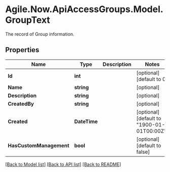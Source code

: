 # Agile.Now.ApiAccessGroups.Model.GroupText
The record of Group information.

## Properties

Name | Type | Description | Notes
------------ | ------------- | ------------- | -------------
**Id** | **int** |  | [optional] [default to 0]
**Name** | **string** |  | [optional] 
**Description** | **string** |  | [optional] 
**CreatedBy** | **string** |  | [optional] 
**Created** | **DateTime** |  | [optional] [default to "1900-01-01T00:00Z"]
**HasCustomManagement** | **bool** |  | [optional] [default to false]

[[Back to Model list]](../README.md#documentation-for-models) [[Back to API list]](../README.md#documentation-for-api-endpoints) [[Back to README]](../README.md)

